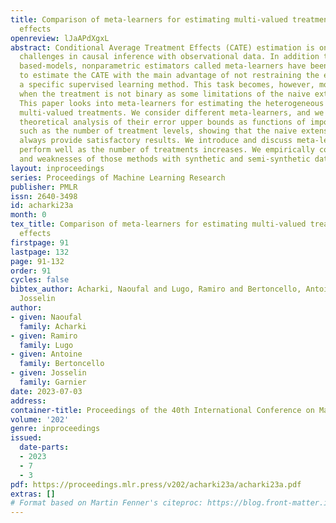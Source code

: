 ```yaml
---
title: Comparison of meta-learners for estimating multi-valued treatment heterogeneous
  effects
openreview: lJaAPdXgxL
abstract: Conditional Average Treatment Effects (CATE) estimation is one of the main
  challenges in causal inference with observational data. In addition to Machine Learning
  based-models, nonparametric estimators called meta-learners have been developed
  to estimate the CATE with the main advantage of not restraining the estimation to
  a specific supervised learning method. This task becomes, however, more complicated
  when the treatment is not binary as some limitations of the naive extensions emerge.
  This paper looks into meta-learners for estimating the heterogeneous effects of
  multi-valued treatments. We consider different meta-learners, and we carry out a
  theoretical analysis of their error upper bounds as functions of important parameters
  such as the number of treatment levels, showing that the naive extensions do not
  always provide satisfactory results. We introduce and discuss meta-learners that
  perform well as the number of treatments increases. We empirically confirm the strengths
  and weaknesses of those methods with synthetic and semi-synthetic datasets.
layout: inproceedings
series: Proceedings of Machine Learning Research
publisher: PMLR
issn: 2640-3498
id: acharki23a
month: 0
tex_title: Comparison of meta-learners for estimating multi-valued treatment heterogeneous
  effects
firstpage: 91
lastpage: 132
page: 91-132
order: 91
cycles: false
bibtex_author: Acharki, Naoufal and Lugo, Ramiro and Bertoncello, Antoine and Garnier,
  Josselin
author:
- given: Naoufal
  family: Acharki
- given: Ramiro
  family: Lugo
- given: Antoine
  family: Bertoncello
- given: Josselin
  family: Garnier
date: 2023-07-03
address: 
container-title: Proceedings of the 40th International Conference on Machine Learning
volume: '202'
genre: inproceedings
issued:
  date-parts:
  - 2023
  - 7
  - 3
pdf: https://proceedings.mlr.press/v202/acharki23a/acharki23a.pdf
extras: []
# Format based on Martin Fenner's citeproc: https://blog.front-matter.io/posts/citeproc-yaml-for-bibliographies/
---
```

